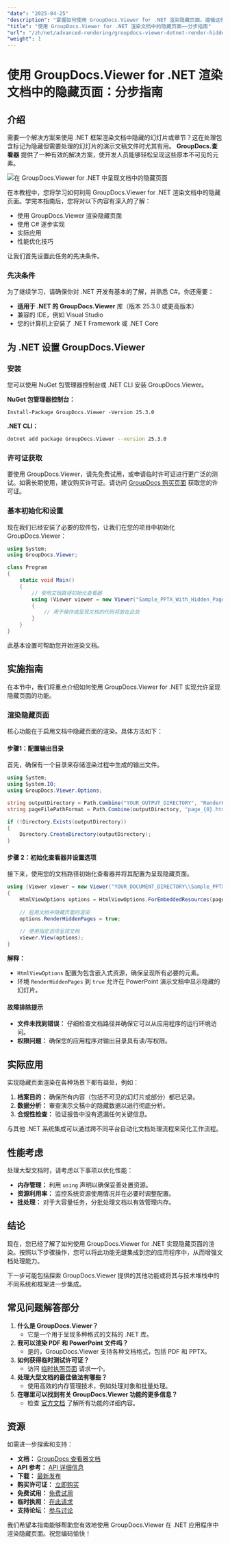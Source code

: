 ```yaml
---
"date": "2025-04-25"
"description": "掌握如何使用 GroupDocs.Viewer for .NET 渲染隐藏页面。遵循这份全面的指南，提升文档处理能力。"
"title": "使用 GroupDocs.Viewer for .NET 渲染文档中的隐藏页面——分步指南"
"url": "/zh/net/advanced-rendering/groupdocs-viewer-dotnet-render-hidden-pages/"
"weight": 1
---
```


# 使用 GroupDocs.Viewer for .NET 渲染文档中的隐藏页面：分步指南

## 介绍

需要一个解决方案来使用 .NET 框架渲染文档中隐藏的幻灯片或章节？这在处理包含标记为隐藏但需要处理的幻灯片的演示文稿文件时尤其有用。 **GroupDocs.查看器** 提供了一种有效的解决方案，使开发人员能够轻松呈现这些原本不可见的元素。

![在 GroupDocs.Viewer for .NET 中呈现文档中的隐藏页面](/viewer/advanced-rendering/render-hidden-pages-documents-img.png)

在本教程中，您将学习如何利用 GroupDocs.Viewer for .NET 渲染文档中的隐藏页面。学完本指南后，您将对以下内容有深入的了解：
- 使用 GroupDocs.Viewer 渲染隐藏页面
- 使用 C# 逐步实现
- 实际应用
- 性能优化技巧

让我们首先设置此任务的先决条件。

### 先决条件

为了继续学习，请确保你对 .NET 开发有基本的了解，并熟悉 C#。你还需要：
- **适用于 .NET 的 GroupDocs.Viewer** 库（版本 25.3.0 或更高版本）
- 兼容的 IDE，例如 Visual Studio
- 您的计算机上安装了 .NET Framework 或 .NET Core

## 为 .NET 设置 GroupDocs.Viewer

### 安装

您可以使用 NuGet 包管理器控制台或 .NET CLI 安装 GroupDocs.Viewer。

**NuGet 包管理器控制台：**
```plaintext
Install-Package GroupDocs.Viewer -Version 25.3.0
```

**.NET CLI：**
```bash
dotnet add package GroupDocs.Viewer --version 25.3.0
```

### 许可证获取

要使用 GroupDocs.Viewer，请先免费试用，或申请临时许可证进行更广泛的测试。如需长期使用，建议购买许可证。请访问 [GroupDocs 购买页面](https://purchase.groupdocs.com/buy) 获取您的许可证。

### 基本初始化和设置

现在我们已经安装了必要的软件包，让我们在您的项目中初始化 GroupDocs.Viewer：
```csharp
using System;
using GroupDocs.Viewer;

class Program
{
    static void Main()
    {
        // 使用文档路径初始化查看器
        using (Viewer viewer = new Viewer("Sample_PPTX_With_Hidden_Page.pptx"))
        {
            // 用于操作或呈现文档的代码将放在此处
        }
    }
}
```

此基本设置可帮助您开始渲染文档。

## 实施指南

在本节中，我们将重点介绍如何使用 GroupDocs.Viewer for .NET 实现允许呈现隐藏页面的功能。

### 渲染隐藏页面

核心功能在于启用文档中隐藏页面的渲染。具体方法如下：

#### 步骤1：配置输出目录

首先，确保有一个目录来存储渲染过程中生成的输出文件。
```csharp
using System;
using System.IO;
using GroupDocs.Viewer.Options;

string outputDirectory = Path.Combine("YOUR_OUTPUT_DIRECTORY", "RenderHiddenPages");
string pageFilePathFormat = Path.Combine(outputDirectory, "page_{0}.html");

if (!Directory.Exists(outputDirectory))
{
    Directory.CreateDirectory(outputDirectory);
}
```

#### 步骤 2：初始化查看器并设置选项

接下来，使用您的文档路径初始化查看器并将其配置为呈现隐藏页面。
```csharp
using (Viewer viewer = new Viewer("YOUR_DOCUMENT_DIRECTORY\\Sample_PPTX_With_Hidden_Page.pptx"))
{
    HtmlViewOptions options = HtmlViewOptions.ForEmbeddedResources(pageFilePathFormat);
    
    // 启用文档中隐藏页面的渲染
    options.RenderHiddenPages = true;
    
    // 使用指定选项呈现文档
    viewer.View(options);
}
```

**解释：**
- `HtmlViewOptions` 配置为包含嵌入式资源，确保呈现所有必要的元素。
- 环境 `RenderHiddenPages` 到 `true` 允许在 PowerPoint 演示文稿中显示隐藏的幻灯片。

#### 故障排除提示

- **文件未找到错误：** 仔细检查文档路径并确保它可以从应用程序的运行环境访问。
- **权限问题：** 确保您的应用程序对输出目录具有读/写权限。

## 实际应用

实现隐藏页面渲染在各种场景下都有益处，例如：
1. **档案目的：** 确保所有内容（包括不可见的幻灯片或部分）都已记录。
2. **数据分析：** 审查演示文稿中的隐藏数据以进行彻底分析。
3. **合规性检查：** 验证报告中没有遗漏任何关键信息。

与其他 .NET 系统集成可以通过跨不同平台自动化文档处理流程来简化工作流程。

## 性能考虑

处理大型文档时，请考虑以下事项以优化性能：
- **内存管理：** 利用 `using` 声明以确保妥善处置资源。
- **资源利用率：** 监控系统资源使用情况并在必要时调整配置。
- **批处理：** 对于大容量任务，分批处理文档以有效管理内存。

## 结论

现在，您已经了解了如何使用 GroupDocs.Viewer for .NET 实现隐藏页面的渲染。按照以下步骤操作，您可以将此功能无缝集成到您的应用程序中，从而增强文档处理能力。

下一步可能包括探索 GroupDocs.Viewer 提供的其他功能或将其与技术堆栈中的不同系统和框架进一步集成。

## 常见问题解答部分

1. **什么是 GroupDocs.Viewer？**
   - 它是一个用于呈现多种格式的文档的 .NET 库。
2. **我可以渲染 PDF 和 PowerPoint 文件吗？**
   - 是的，GroupDocs.Viewer 支持各种文档格式，包括 PDF 和 PPTX。
3. **如何获得临时测试许可证？**
   - 访问 [临时执照页面](https://purchase.groupdocs.com/temporary-license/) 请求一个。
4. **处理大型文档的最佳做法有哪些？**
   - 使用高效的内存管理技术，例如处理对象和批量处理。
5. **在哪里可以找到有关 GroupDocs.Viewer 功能的更多信息？**
   - 检查 [官方文档](https://docs.groupdocs.com/viewer/net/) 了解所有功能的详细内容。

## 资源

如需进一步探索和支持：
- **文档：** [GroupDocs 查看器文档](https://docs.groupdocs.com/viewer/net/)
- **API 参考：** [API 详细信息](https://reference.groupdocs.com/viewer/net/)
- **下载：** [最新发布](https://releases.groupdocs.com/viewer/net/)
- **购买许可证：** [立即购买](https://purchase.groupdocs.com/buy)
- **免费试用：** [免费试用](https://releases.groupdocs.com/viewer/net/)
- **临时执照：** [在此请求](https://purchase.groupdocs.com/temporary-license/)
- **支持论坛：** [参与讨论](https://forum.groupdocs.com/c/viewer/9)

我们希望本指南能够帮助您有效地使用 GroupDocs.Viewer 在 .NET 应用程序中渲染隐藏页面。祝您编码愉快！